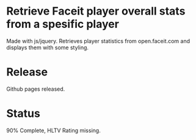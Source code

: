 # Retrieve Faceit player overall stats from a spesific player
Made with js/jquery.
Retrieves player statistics from open.faceit.com and displays them with some styling.

# Release
Github pages released.

# Status
90% Complete, HLTV Rating missing.